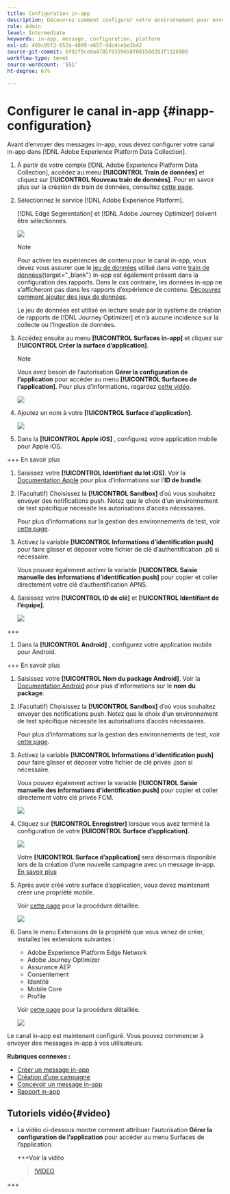 ```yaml
---
title: Configuration in-app
description: Découvrez comment configurer votre environnement pour envoyer des messages in-app avec Journey Optimizer
role: Admin
level: Intermediate
keywords: in-app, message, configuration, platform
exl-id: 469c05f2-652a-4899-a657-ddc4cebe3b42
source-git-commit: 6f92f9ce0a4785f0359658f00150d283f1326900
workflow-type: tm+mt
source-wordcount: '551'
ht-degree: 67%

---
```


# Configurer le canal in-app {#inapp-configuration}

Avant d’envoyer des messages in-app, vous devez configurer votre canal in-app dans [!DNL Adobe Experience Platform Data Collection].

1. À partir de votre compte [!DNL Adobe Experience Platform Data Collection], accédez au menu **[!UICONTROL Train de données]** et cliquez sur **[!UICONTROL Nouveau train de données]**. Pour en savoir plus sur la création de train de données, consultez [cette page](https://experienceleague.adobe.com/docs/experience-platform/edge/datastreams/configure.html?lang=fr).

1. Sélectionnez le service [!DNL Adobe Experience Platform].

   [!DNL Edge Segmentation] et [!DNL Adobe Journey Optimizer] doivent être sélectionnés.

   ![](assets/inapp_config_6.png)

   >[!NOTE]
   >
   >Pour activer les expériences de contenu pour le canal in-app, vous devez vous assurer que le [jeu de données](../data/get-started-datasets.md) utilisé dans votre [train de données](https://experienceleague.adobe.com/docs/experience-platform/datastreams/overview.html?lang=fr){target="_blank"} in-app est également présent dans la configuration des rapports. Dans le cas contraire, les données in-app ne s’afficheront pas dans les rapports d’expérience de contenu. [Découvrez comment ajouter des jeux de données](../campaigns/reporting-configuration.md#add-datasets).
   >
   >Le jeu de données est utilisé en lecture seule par le système de création de rapports de [!DNL Journey Optimizer] et n’a aucune incidence sur la collecte ou l’ingestion de données.

1. Accédez ensuite au menu **[!UICONTROL Surfaces in-app]** et cliquez sur **[!UICONTROL Créer la surface d’application]**.

   >[!NOTE]
   >
   > Vous avez besoin de l’autorisation **Gérer la configuration de l’application** pour accéder au menu **[!UICONTROL Surfaces de l’application]**. Pour plus d’informations, regardez [cette vidéo](#video).

   ![](assets/inapp_config_1.png)

1. Ajoutez un nom à votre **[!UICONTROL Surface d’application]**.

   ![](assets/inapp_config_2b.png)

1. Dans la **[!UICONTROL Apple iOS]** , configurez votre application mobile pour Apple iOS.

+++ En savoir plus

   1. Saisissez votre **[!UICONTROL Identifiant du lot iOS]**. Voir la [Documentation Apple](https://developer.apple.com/documentation/appstoreconnectapi/bundle_ids) pour plus d’informations sur l’**ID de bundle**.

   1. (Facultatif) Choisissez la **[!UICONTROL Sandbox]** d’où vous souhaitez envoyer des notifications push. Notez que le choix d’un environnement de test spécifique nécessite les autorisations d’accès nécessaires.

      Pour plus d’informations sur la gestion des environnements de test, voir [cette page](../administration/sandboxes.md#assign-sandboxes).

   1. Activez la variable **[!UICONTROL Informations d’identification push]** pour faire glisser et déposer votre fichier de clé d’authentification .p8 si nécessaire.

      Vous pouvez également activer la variable **[!UICONTROL Saisie manuelle des informations d’identification push]** pour copier et coller directement votre clé d’authentification APNS.

   1. Saisissez votre **[!UICONTROL ID de clé]** et **[!UICONTROL Identifiant de l’équipe]**.

      ![](assets/inapp_config_2.png)

+++

1. Dans la **[!UICONTROL Android]** , configurez votre application mobile pour Android.

+++ En savoir plus

   1. Saisissez votre **[!UICONTROL Nom du package Android]**. Voir la [Documentation Android](https://support.google.com/admob/answer/9972781?hl=en#:~:text=The%20package%20name%20of%20an,supported%20third%2Dparty%20Android%20stores) pour plus d’informations sur le **nom du package**.

   1. (Facultatif) Choisissez la **[!UICONTROL Sandbox]** d’où vous souhaitez envoyer des notifications push. Notez que le choix d’un environnement de test spécifique nécessite les autorisations d’accès nécessaires.

      Pour plus d’informations sur la gestion des environnements de test, voir [cette page](../administration/sandboxes.md#assign-sandboxes).

   1. Activez la variable **[!UICONTROL Informations d’identification push]** pour faire glisser et déposer votre fichier de clé privée .json si nécessaire.

      Vous pouvez également activer la variable **[!UICONTROL Saisie manuelle des informations d’identification push]** pour copier et coller directement votre clé privée FCM.

      ![](assets/inapp_config_7.png)

1. Cliquez sur **[!UICONTROL Enregistrer]** lorsque vous avez terminé la configuration de votre **[!UICONTROL Surface d’application]**.

   ![](assets/inapp_config_3.png)

   Votre **[!UICONTROL Surface d’application]** sera désormais disponible lors de la création d’une nouvelle campagne avec un message in-app. [En savoir plus](create-in-app.md)

1. Après avoir créé votre surface d’application, vous devez maintenant créer une propriété mobile.

   Voir [cette page](https://experienceleague.adobe.com/docs/experience-platform/tags/admin/companies-and-properties.html?lang=fr) pour la procédure détaillée.

   ![](assets/inapp_config_4.png)

1. Dans le menu Extensions de la propriété que vous venez de créer, installez les extensions suivantes :

   * Adobe Experience Platform Edge Network
   * Adobe Journey Optimizer
   * Assurance AEP
   * Consentement
   * Identité
   * Mobile Core
   * Profile

   Voir [cette page](https://experienceleague.adobe.com/docs/experience-platform/tags/ui/extensions/overview.html?lang=fr#add-a-new-extension) pour la procédure détaillée.

   ![](assets/inapp_config_5.png)

Le canal in-app est maintenant configuré. Vous pouvez commencer à envoyer des messages in-app à vos utilisateurs.

**Rubriques connexes :**

* [Créer un message in-app](create-in-app.md)
* [Création d’une campagne](../campaigns/create-campaign.md)
* [Concevoir un message in-app](design-in-app.md)
* [Rapport in-app](../reports/campaign-global-report.md#inapp-report)


## Tutoriels vidéo{#video}

* La vidéo ci-dessous montre comment attribuer l’autorisation **Gérer la configuration de l’application** pour accéder au menu Surfaces de l’application.

  +++Voir la vidéo

  >[!VIDEO](https://video.tv.adobe.com/v/3421607)

+++


